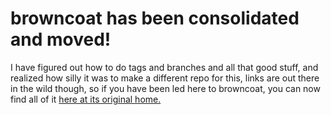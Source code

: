 browncoat has been consolidated and moved!
==================

I have figured out how to do tags and branches and all that good stuff, and realized how silly it was to make a different repo for this, links are out there in the wild though, so if you have been led here to browncoat, you can now find all of it [here at its original home.](https://github.com/leobauza/browncoat)



